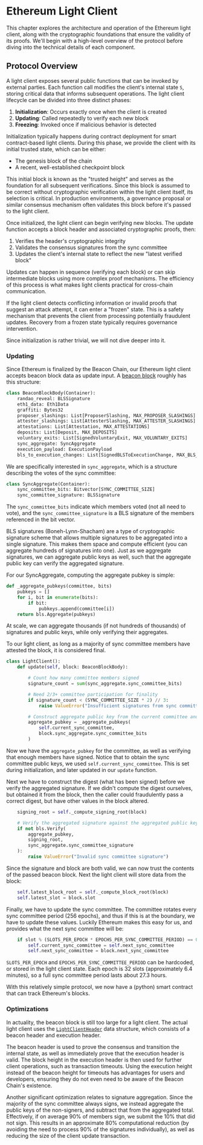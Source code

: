 # Ethereum Light Client

This chapter explores the architecture and operation of the Ethereum light client, along with the cryptographic foundations that ensure the validity of its proofs. We'll begin with a high-level overview of the protocol before diving into the technical details of each component.

## Protocol Overview

A light client exposes several public functions that can be invoked by external parties. Each function call modifies the client's internal state `S`, storing critical data that informs subsequent operations. The light client lifecycle can be divided into three distinct phases:

1. **Initialization**: Occurs exactly once when the client is created
1. **Updating**: Called repeatedly to verify each new block
1. **Freezing**: Invoked once if malicious behavior is detected

Initialization typically happens during contract deployment for smart contract-based light clients. During this phase, we provide the client with its initial trusted state, which can be either:

- The genesis block of the chain
- A recent, well-established checkpoint block

This initial block is known as the "trusted height" and serves as the foundation for all subsequent verifications. Since this block is assumed to be correct without cryptographic verification within the light client itself, its selection is critical. In production environments, a governance proposal or similar consensus mechanism often validates this block before it's passed to the light client.

Once initialized, the light client can begin verifying new blocks. The update function accepts a block header and associated cryptographic proofs, then:

1. Verifies the header's cryptographic integrity
1. Validates the consensus signatures from the sync committee
1. Updates the client's internal state to reflect the new "latest verified block"

Updates can happen in sequence (verifying each block) or can skip intermediate blocks using more complex proof mechanisms. The efficiency of this process is what makes light clients practical for cross-chain communication.

If the light client detects conflicting information or invalid proofs that suggest an attack attempt, it can enter a "frozen" state. This is a safety mechanism that prevents the client from processing potentially fraudulent updates. Recovery from a frozen state typically requires governance intervention.

Since initialization is rather trivial, we will not dive deeper into it.

### Updating

Since Ethereum is finalized by the Beacon Chain, our Ethereum light client accepts beacon block data as update input. A [beacon block](https://eth2book.info/capella/part3/containers/blocks/#beacon-blocks) roughly has this structure:

```python
class BeaconBlockBody(Container):
    randao_reveal: BLSSignature
    eth1_data: Eth1Data
    graffiti: Bytes32
    proposer_slashings: List[ProposerSlashing, MAX_PROPOSER_SLASHINGS]
    attester_slashings: List[AttesterSlashing, MAX_ATTESTER_SLASHINGS]
    attestations: List[Attestation, MAX_ATTESTATIONS]
    deposits: List[Deposit, MAX_DEPOSITS]
    voluntary_exits: List[SignedVoluntaryExit, MAX_VOLUNTARY_EXITS]
    sync_aggregate: SyncAggregate
    execution_payload: ExecutionPayload
    bls_to_execution_changes: List[SignedBLSToExecutionChange, MAX_BLS_TO_EXECUTION_CHANGES]
```

We are specifically interested in `sync_aggregate`, which is a structure describing the votes of the sync committee:

```python
class SyncAggregate(Container):
    sync_committee_bits: Bitvector[SYNC_COMMITTEE_SIZE]
    sync_committee_signature: BLSSignature
```

The `sync_committee_bits` indicate which members voted (not all need to vote), and the `sync_committee_signature` is a BLS signature of the members referenced in the bit vector.

BLS signatures (Boneh-Lynn-Shacham) are a type of cryptographic signature scheme that allows multiple signatures to be aggregated into a single signature. This makes them space and compute efficient (you can aggregate hundreds of signatures into one). Just as we aggregate signatures, we can aggregate public keys as well, such that the aggregate public key can verify the aggregated signature.

For our SyncAggregate, computing the aggregate pubkey is simple:

```python
def _aggregate_pubkeys(committee, bits)
    pubkeys = []
    for i, bit in enumerate(bits):
        if bit:
            pubkeys.append(committee[i])
    return bls.Aggregate(pubkeys)
```

At scale, we can aggregate thousands (if not hundreds of thousands) of signatures and public keys, while only verifying their aggregates.

To our light client, as long as a majority of sync committee members have attested the block, it is considered final.

```python
class LightClient():
    def update(self, block: BeaconBlockBody):

        # Count how many committee members signed
        signature_count = sum(sync_aggregate.sync_committee_bits)

        # Need 2/3+ committee participation for finality
        if signature_count < (SYNC_COMMITTEE_SIZE * 2) // 3:
            raise ValueError("Insufficient signatures from sync committee")

        # Construct aggregate public key from the current committee and bit vector
        aggregate_pubkey = _aggregate_pubkeys(
            self.current_sync_committee,
            block.sync_aggregate.sync_committee_bits
        )
```

Now we have the `aggregate_pubkey` for the committee, as well as verifying that enough members have signed. Notice that to obtain the sync committee public keys, we used `self.current_sync_committee`. This is set during initialization, and later updated in our `update` function.

Next we have to construct the digest (what has been signed) before we verify the aggregated signature. If we didn't compute the digest ourselves, but obtained it from the block, then the caller could fraudulently pass a correct digest, but have other values in the block altered.

```python
    signing_root = self._compute_signing_root(block)

    # Verify the aggregated signature against the aggregated public key
    if not bls.Verify(
        aggregate_pubkey,
        signing_root,
        sync_aggregate.sync_committee_signature
    ):
        raise ValueError("Invalid sync committee signature")
```

Since the signature and block are both valid, we can now trust the contents of the passed beacon block. Next the light client will store data from the block:

```python
    self.latest_block_root = self._compute_block_root(block)
    self.latest_slot = block.slot
```

Finally, we have to update the sync committee. The committee rotates every sync committee period (256 epochs), and thus if this is at the boundary, we have to update these values. Luckily Ethereum makes this easy for us, and provides what the next sync committee will be:

```python
    if slot % (SLOTS_PER_EPOCH * EPOCHS_PER_SYNC_COMMITTEE_PERIOD) == 0:
        self.current_sync_committee = self.next_sync_committee
        self.next_sync_committee = block.next_sync_committee
```

`SLOTS_PER_EPOCH` and `EPOCHS_PER_SYNC_COMMITTEE_PERIOD` can be hardcoded, or stored in the light client state. Each epoch is 32 slots (approximately 6.4 minutes), so a full sync committee period lasts about 27.3 hours.

With this relatively simple protocol, we now have a (python) smart contract that can track Ethereum's blocks.

### Optimizations

In actuality, the beacon block is still too large for a light client. The actual light client uses the [`LightClientHeader`](https://github.com/unionlabs/union/blob/cfe862e6dacf5474925110504891fa4120e747f6/lib/beacon-api-types/src/deneb/light_client_header.rs#L16C12-L16C29) data structure, which consists of a beacon header and execution header.

The beacon header is used to prove the consensus and transition the internal state, as well as immediately prove that the execution header is valid. The block height in the execution header is then used for further client operations, such as transaction timeouts. Using the execution height instead of the beacon height for timeouts has advantages for users and developers, ensuring they do not even need to be aware of the Beacon Chain's existence.

Another significant optimization relates to signature aggregation. Since the majority of the sync committee always signs, we instead aggregate the public keys of the non-signers, and subtract that from the aggregated total. Effectively, if on average 90% of members sign, we submit the 10% that did not sign. This results in an approximate 80% computational reduction (by avoiding the need to process 90% of the signatures individually), as well as reducing the size of the client update transaction.
